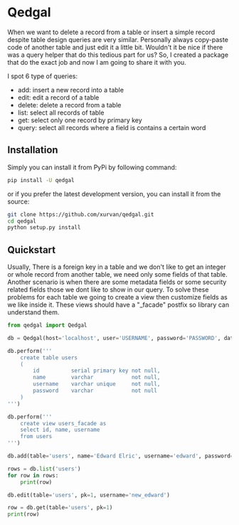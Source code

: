 # Qedgal
When we want to delete a record from a table or insert a simple record despite table design queries are very similar.
Personally always copy-paste code of another table and just edit it a little bit. Wouldn't it be nice if there was a
query helper that do this tedious part for us? So, I created a package that do the exact job and now I am going to share
it with you.

I spot 6 type of queries:

- add: insert a new record into a table
- edit: edit a record of a table
- delete: delete a record from a table
- list: select all records of table  
- get: select only one record by primary key  
- query: select all records where a field is contains a certain word   


## Installation
Simply you can install it from PyPi by following command:

```bash
pip install -U qedgal
```

or if you prefer the latest development version, you can install it from the source:

```bash
git clone https://github.com/xurvan/qedgal.git
cd qedgal
python setup.py install
```

## Quickstart
Usually, There is a foreign key in a table and we don't like to get an integer or whole record from another table, we
need only some fields of that table. Another scenario is when there are some metadata fields or some security related
fields those we dont like to show in our query. To solve these problems for each table we going to create a view then
customize fields as we like inside it. These views should have a "_facade" postfix so library can understand them. 

```python
from qedgal import Qedgal

db = Qedgal(host='localhost', user='USERNAME', password='PASSWORD', database='DATABASE_NAME')

db.perform('''
    create table users
    (
        id          serial primary key not null,
        name        varchar            not null,
        username    varchar unique     not null,
        password    varchar            not null
    )
''')

db.perform('''
    create view users_facade as
    select id, name, username
    from users
''')

db.add(table='users', name='Edward Elric', username='edward', password='password')

rows = db.list('users')
for row in rows:
    print(row)

db.edit(table='users', pk=1, username='new_edward')

row = db.get(table='users', pk=1)
print(row)
```
